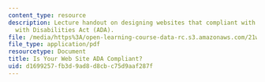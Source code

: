 ```yaml
---
content_type: resource
description: Lecture handout on designing websites that compliant with the Americans
  with Disabilities Act (ADA).
file: /media/https%3A/open-learning-course-data-rc.s3.amazonaws.com/21w-785-communicating-in-cyberspace-fall-2003/d1699257fb3d9ad8d8cbc75d9aaf287f_ada_compliant.pdf
file_type: application/pdf
resourcetype: Document
title: Is Your Web Site ADA Compliant?
uid: d1699257-fb3d-9ad8-d8cb-c75d9aaf287f
---
```

